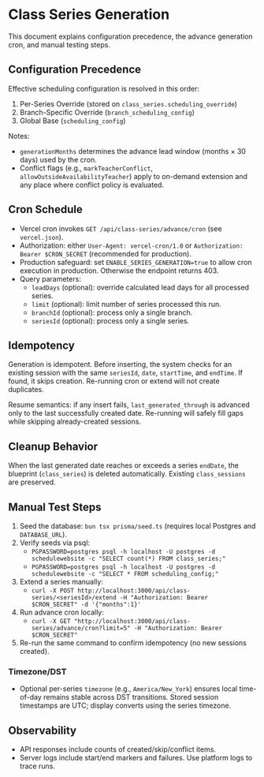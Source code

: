 # Class Series Generation

This document explains configuration precedence, the advance generation cron, and manual testing steps.

## Configuration Precedence

Effective scheduling configuration is resolved in this order:

1. Per-Series Override (stored on `class_series.scheduling_override`)
2. Branch-Specific Override (`branch_scheduling_config`)
3. Global Base (`scheduling_config`)

Notes:
- `generationMonths` determines the advance lead window (months × 30 days) used by the cron.
- Conflict flags (e.g., `markTeacherConflict`, `allowOutsideAvailabilityTeacher`) apply to on-demand extension and any place where conflict policy is evaluated.

## Cron Schedule

- Vercel cron invokes `GET /api/class-series/advance/cron` (see `vercel.json`).
- Authorization: either `User-Agent: vercel-cron/1.0` or `Authorization: Bearer $CRON_SECRET` (recommended for production).
- Production safeguard: set `ENABLE_SERIES_GENERATION=true` to allow cron execution in production. Otherwise the endpoint returns 403.
- Query parameters:
  - `leadDays` (optional): override calculated lead days for all processed series.
  - `limit` (optional): limit number of series processed this run.
  - `branchId` (optional): process only a single branch.
  - `seriesId` (optional): process only a single series.

## Idempotency

Generation is idempotent. Before inserting, the system checks for an existing session with the same `seriesId`, `date`, `startTime`, and `endTime`. If found, it skips creation. Re-running cron or extend will not create duplicates.

Resume semantics: if any insert fails, `last_generated_through` is advanced only to the last successfully created date. Re-running will safely fill gaps while skipping already-created sessions.

## Cleanup Behavior

When the last generated date reaches or exceeds a series `endDate`, the blueprint (`class_series`) is deleted automatically. Existing `class_sessions` are preserved.

## Manual Test Steps

1. Seed the database: `bun tsx prisma/seed.ts` (requires local Postgres and `DATABASE_URL`).
2. Verify seeds via psql:
   - `PGPASSWORD=postgres psql -h localhost -U postgres -d schedulewebsite -c "SELECT count(*) FROM class_series;"`
   - `PGPASSWORD=postgres psql -h localhost -U postgres -d schedulewebsite -c "SELECT * FROM scheduling_config;"`
3. Extend a series manually:
   - `curl -X POST http://localhost:3000/api/class-series/<seriesId>/extend -H "Authorization: Bearer $CRON_SECRET" -d '{"months":1}'`
4. Run advance cron locally:
   - `curl -X GET "http://localhost:3000/api/class-series/advance/cron?limit=5" -H "Authorization: Bearer $CRON_SECRET"`
5. Re-run the same command to confirm idempotency (no new sessions created).

### Timezone/DST
- Optional per-series `timezone` (e.g., `America/New_York`) ensures local time-of-day remains stable across DST transitions. Stored session timestamps are UTC; display converts using the series timezone.

## Observability

- API responses include counts of created/skip/conflict items.
- Server logs include start/end markers and failures. Use platform logs to trace runs.

